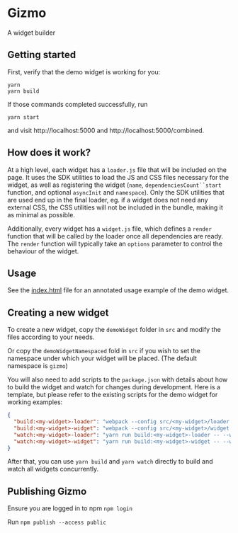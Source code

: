 # Gizmo

A widget builder

## Getting started

First, verify that the demo widget is working for you:

    yarn
    yarn build

If those commands completed successfully, run

    yarn start

and visit http://localhost:5000 and http://localhost:5000/combined.

## How does it work?

At a high level, each widget has a `loader.js` file that will be included on
the page. It uses the SDK utilities to load the JS and CSS files necessary for
the widget, as well as registering the widget (`name`, `dependenciesCount``start` function, 
and optional `asyncInit` and `namespace`). Only the SDK utilities that are used end up in the final
loader, eg. if a widget does not need any external CSS, the CSS utilities will
not be included in the bundle, making it as minimal as possible.

Additionally, every widget has a `widget.js` file, which defines a `render`
function that will be called by the loader once all dependencies are ready. The
`render` function will typically take an `options` parameter to control the
behaviour of the widget.

## Usage

See the [index.html](./index.html) file for an annotated usage example of the
demo widget.

## Creating a new widget

To create a new widget, copy the `demoWidget` folder in `src` and modify
the files according to your needs.

Or copy the `demoWidgetNamespaced` fold in `src` if you wish to set the namespace under which your
widget will be placed. (The default namespace is `gizmo`)

You will also need to add scripts to the `package.json` with details about how
to build the widget and watch for changes during development. Here is a
template, but please refer to the existing scripts for the demo widget for
working examples:

```json
{
  "build:<my-widget>-loader": "webpack --config src/<my-widget>/loader.webpack.config.js",
  "build:<my-widget>-widget": "webpack --config src/<my-widget>/widget.webpack.config.js",
  "watch:<my-widget>-loader": "yarn run build:<my-widget>-loader -- --watch",
  "watch:<my-widget>-widget": "yarn run build:<my-widget>-widget -- --watch"
}
```

After that, you can use `yarn build` and `yarn watch` directly to build
and watch all widgets concurrently.

## Publishing Gizmo

Ensure you are logged in to npm `npm login`

Run `npm publish --access public`
